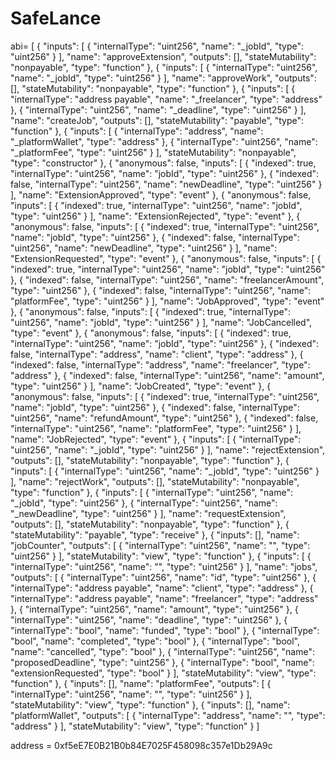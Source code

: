 # SafeLance

abi= [
	{
		"inputs": [
			{
				"internalType": "uint256",
				"name": "_jobId",
				"type": "uint256"
			}
		],
		"name": "approveExtension",
		"outputs": [],
		"stateMutability": "nonpayable",
		"type": "function"
	},
	{
		"inputs": [
			{
				"internalType": "uint256",
				"name": "_jobId",
				"type": "uint256"
			}
		],
		"name": "approveWork",
		"outputs": [],
		"stateMutability": "nonpayable",
		"type": "function"
	},
	{
		"inputs": [
			{
				"internalType": "address payable",
				"name": "_freelancer",
				"type": "address"
			},
			{
				"internalType": "uint256",
				"name": "_deadline",
				"type": "uint256"
			}
		],
		"name": "createJob",
		"outputs": [],
		"stateMutability": "payable",
		"type": "function"
	},
	{
		"inputs": [
			{
				"internalType": "address",
				"name": "_platformWallet",
				"type": "address"
			},
			{
				"internalType": "uint256",
				"name": "_platformFee",
				"type": "uint256"
			}
		],
		"stateMutability": "nonpayable",
		"type": "constructor"
	},
	{
		"anonymous": false,
		"inputs": [
			{
				"indexed": true,
				"internalType": "uint256",
				"name": "jobId",
				"type": "uint256"
			},
			{
				"indexed": false,
				"internalType": "uint256",
				"name": "newDeadline",
				"type": "uint256"
			}
		],
		"name": "ExtensionApproved",
		"type": "event"
	},
	{
		"anonymous": false,
		"inputs": [
			{
				"indexed": true,
				"internalType": "uint256",
				"name": "jobId",
				"type": "uint256"
			}
		],
		"name": "ExtensionRejected",
		"type": "event"
	},
	{
		"anonymous": false,
		"inputs": [
			{
				"indexed": true,
				"internalType": "uint256",
				"name": "jobId",
				"type": "uint256"
			},
			{
				"indexed": false,
				"internalType": "uint256",
				"name": "newDeadline",
				"type": "uint256"
			}
		],
		"name": "ExtensionRequested",
		"type": "event"
	},
	{
		"anonymous": false,
		"inputs": [
			{
				"indexed": true,
				"internalType": "uint256",
				"name": "jobId",
				"type": "uint256"
			},
			{
				"indexed": false,
				"internalType": "uint256",
				"name": "freelancerAmount",
				"type": "uint256"
			},
			{
				"indexed": false,
				"internalType": "uint256",
				"name": "platformFee",
				"type": "uint256"
			}
		],
		"name": "JobApproved",
		"type": "event"
	},
	{
		"anonymous": false,
		"inputs": [
			{
				"indexed": true,
				"internalType": "uint256",
				"name": "jobId",
				"type": "uint256"
			}
		],
		"name": "JobCancelled",
		"type": "event"
	},
	{
		"anonymous": false,
		"inputs": [
			{
				"indexed": true,
				"internalType": "uint256",
				"name": "jobId",
				"type": "uint256"
			},
			{
				"indexed": false,
				"internalType": "address",
				"name": "client",
				"type": "address"
			},
			{
				"indexed": false,
				"internalType": "address",
				"name": "freelancer",
				"type": "address"
			},
			{
				"indexed": false,
				"internalType": "uint256",
				"name": "amount",
				"type": "uint256"
			}
		],
		"name": "JobCreated",
		"type": "event"
	},
	{
		"anonymous": false,
		"inputs": [
			{
				"indexed": true,
				"internalType": "uint256",
				"name": "jobId",
				"type": "uint256"
			},
			{
				"indexed": false,
				"internalType": "uint256",
				"name": "refundAmount",
				"type": "uint256"
			},
			{
				"indexed": false,
				"internalType": "uint256",
				"name": "platformFee",
				"type": "uint256"
			}
		],
		"name": "JobRejected",
		"type": "event"
	},
	{
		"inputs": [
			{
				"internalType": "uint256",
				"name": "_jobId",
				"type": "uint256"
			}
		],
		"name": "rejectExtension",
		"outputs": [],
		"stateMutability": "nonpayable",
		"type": "function"
	},
	{
		"inputs": [
			{
				"internalType": "uint256",
				"name": "_jobId",
				"type": "uint256"
			}
		],
		"name": "rejectWork",
		"outputs": [],
		"stateMutability": "nonpayable",
		"type": "function"
	},
	{
		"inputs": [
			{
				"internalType": "uint256",
				"name": "_jobId",
				"type": "uint256"
			},
			{
				"internalType": "uint256",
				"name": "_newDeadline",
				"type": "uint256"
			}
		],
		"name": "requestExtension",
		"outputs": [],
		"stateMutability": "nonpayable",
		"type": "function"
	},
	{
		"stateMutability": "payable",
		"type": "receive"
	},
	{
		"inputs": [],
		"name": "jobCounter",
		"outputs": [
			{
				"internalType": "uint256",
				"name": "",
				"type": "uint256"
			}
		],
		"stateMutability": "view",
		"type": "function"
	},
	{
		"inputs": [
			{
				"internalType": "uint256",
				"name": "",
				"type": "uint256"
			}
		],
		"name": "jobs",
		"outputs": [
			{
				"internalType": "uint256",
				"name": "id",
				"type": "uint256"
			},
			{
				"internalType": "address payable",
				"name": "client",
				"type": "address"
			},
			{
				"internalType": "address payable",
				"name": "freelancer",
				"type": "address"
			},
			{
				"internalType": "uint256",
				"name": "amount",
				"type": "uint256"
			},
			{
				"internalType": "uint256",
				"name": "deadline",
				"type": "uint256"
			},
			{
				"internalType": "bool",
				"name": "funded",
				"type": "bool"
			},
			{
				"internalType": "bool",
				"name": "completed",
				"type": "bool"
			},
			{
				"internalType": "bool",
				"name": "cancelled",
				"type": "bool"
			},
			{
				"internalType": "uint256",
				"name": "proposedDeadline",
				"type": "uint256"
			},
			{
				"internalType": "bool",
				"name": "extensionRequested",
				"type": "bool"
			}
		],
		"stateMutability": "view",
		"type": "function"
	},
	{
		"inputs": [],
		"name": "platformFee",
		"outputs": [
			{
				"internalType": "uint256",
				"name": "",
				"type": "uint256"
			}
		],
		"stateMutability": "view",
		"type": "function"
	},
	{
		"inputs": [],
		"name": "platformWallet",
		"outputs": [
			{
				"internalType": "address",
				"name": "",
				"type": "address"
			}
		],
		"stateMutability": "view",
		"type": "function"
	}
]

address = 0xf5eE7E0B21B0b84E7025F458098c357e1Db29A9c
